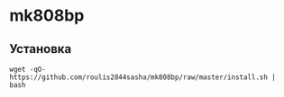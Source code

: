 # mk808bp

## Установка
`wget -qO- https://github.com/roulis2844sasha/mk808bp/raw/master/install.sh | bash`
